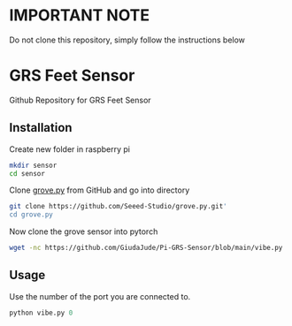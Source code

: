 # **IMPORTANT NOTE**
Do not clone this repository, simply follow the instructions below

# GRS Feet Sensor

Github Repository for GRS Feet Sensor

## Installation

Create new folder in raspberry pi
```bash
mkdir sensor
cd sensor
```

Clone [grove.py](https://github.com/Seeed-Studio/grove.py) from GitHub and go into directory

```bash
git clone https://github.com/Seeed-Studio/grove.py.git'
cd grove.py
```

Now clone the grove sensor into pytorch

```bash
wget -nc https://github.com/GiudaJude/Pi-GRS-Sensor/blob/main/vibe.py
```

## Usage

Use the number of the port you are connected to.

```python
python vibe.py 0

```
